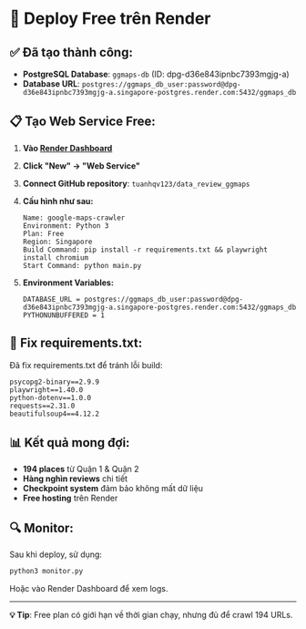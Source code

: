 # 🚀 Deploy Free trên Render

## ✅ Đã tạo thành công:
- **PostgreSQL Database**: `ggmaps-db` (ID: dpg-d36e843ipnbc7393mgjg-a)
- **Database URL**: `postgres://ggmaps_db_user:password@dpg-d36e843ipnbc7393mgjg-a.singapore-postgres.render.com:5432/ggmaps_db`

## 📋 Tạo Web Service Free:

1. **Vào [Render Dashboard](https://dashboard.render.com)**
2. **Click "New" → "Web Service"**
3. **Connect GitHub repository**: `tuanhqv123/data_review_ggmaps`
4. **Cấu hình như sau:**
   ```
   Name: google-maps-crawler
   Environment: Python 3
   Plan: Free
   Region: Singapore
   Build Command: pip install -r requirements.txt && playwright install chromium
   Start Command: python main.py
   ```

5. **Environment Variables:**
   ```
   DATABASE_URL = postgres://ggmaps_db_user:password@dpg-d36e843ipnbc7393mgjg-a.singapore-postgres.render.com:5432/ggmaps_db
   PYTHONUNBUFFERED = 1
   ```

## 🔧 Fix requirements.txt:

Đã fix requirements.txt để tránh lỗi build:
```
psycopg2-binary==2.9.9
playwright==1.40.0
python-dotenv==1.0.0
requests==2.31.0
beautifulsoup4==4.12.2
```

## 📊 Kết quả mong đợi:

- **194 places** từ Quận 1 & Quận 2
- **Hàng nghìn reviews** chi tiết
- **Checkpoint system** đảm bảo không mất dữ liệu
- **Free hosting** trên Render

## 🔍 Monitor:

Sau khi deploy, sử dụng:
```bash
python3 monitor.py
```

Hoặc vào Render Dashboard để xem logs.

---

**💡 Tip**: Free plan có giới hạn về thời gian chạy, nhưng đủ để crawl 194 URLs.
